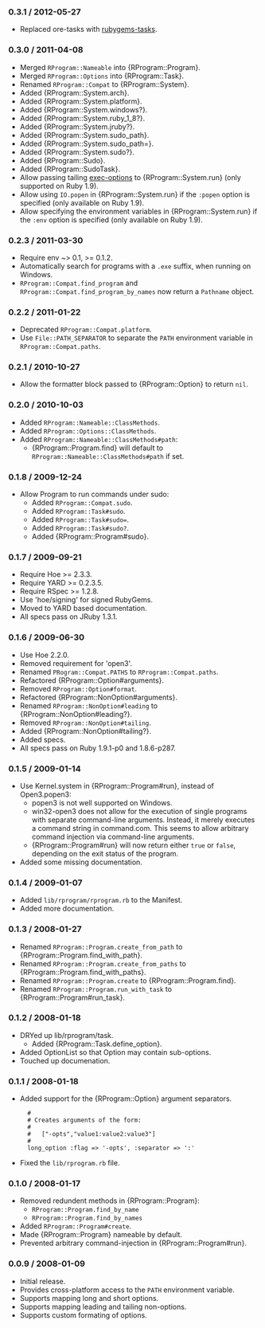 ### 0.3.1 / 2012-05-27

* Replaced ore-tasks with
  [rubygems-tasks](https://github.com/postmodern/rubygems-tasks#readme).

### 0.3.0 / 2011-04-08

* Merged `RProgram::Nameable` into {RProgram::Program}.
* Merged `RProgram::Options` into {RProgram::Task}.
* Renamed `RProgram::Compat` to {RProgram::System}.
* Added {RProgram::System.arch}.
* Added {RProgram::System.platform}.
* Added {RProgram::System.windows?}.
* Added {RProgram::System.ruby_1_8?}.
* Added {RProgram::System.jruby?}.
* Added {RProgram::System.sudo_path}.
* Added {RProgram::System.sudo_path=}.
* Added {RProgram::System.sudo?}.
* Added {RProgram::Sudo}.
* Added {RProgram::SudoTask}.
* Allow passing tailing [exec-options](http://rubydoc.info/stdlib/core/1.9.2/Kernel#spawn-instance_method)
  to {RProgram::System.run} (only supported on Ruby 1.9).
* Allow using `IO.popen` in {RProgram::System.run} if the `:popen` option
  is specified (only available on Ruby 1.9).
* Allow specifying the environment variables in {RProgram::System.run}
  if the `:env` option is specified (only available on Ruby 1.9).

### 0.2.3 / 2011-03-30

* Require env ~> 0.1, >= 0.1.2.
* Automatically search for programs with a `.exe` suffix, when running on
  Windows.
* `RProgram::Compat.find_program` and `RProgram::Compat.find_program_by_names`
  now return a `Pathname` object.

### 0.2.2 / 2011-01-22

* Deprecated `RProgram::Compat.platform`.
* Use `File::PATH_SEPARATOR` to separate the `PATH` environment variable
  in `RProgram::Compat.paths`.

### 0.2.1 / 2010-10-27

* Allow the formatter block passed to {RProgram::Option} to return `nil`.

### 0.2.0 / 2010-10-03

* Added `RProgram::Nameable::ClassMethods`.
* Added `RProgram::Options::ClassMethods`.
* Added `RProgram::Nameable::ClassMethods#path`:
  * {RProgram::Program.find} will default to
    `RProgram::Nameable::ClassMethods#path` if set.

### 0.1.8 / 2009-12-24
 
* Allow Program to run commands under sudo:
  * Added `RProgram::Compat.sudo`.
  * Added `RProgram::Task#sudo`.
  * Added `RProgram::Task#sudo=`.
  * Added `RProgram::Task#sudo?`.
  * Added {RProgram::Program#sudo}.

### 0.1.7 / 2009-09-21

* Require Hoe >= 2.3.3.
* Require YARD >= 0.2.3.5.
* Require RSpec >= 1.2.8.
* Use 'hoe/signing' for signed RubyGems.
* Moved to YARD based documentation.
* All specs pass on JRuby 1.3.1.

### 0.1.6 / 2009-06-30

* Use Hoe 2.2.0.
* Removed requirement for 'open3'.
* Renamed `PRogram::Compat.PATHS` to `RProgram::Compat.paths`.
* Refactored {RProgram::Option#arguments}.
* Removed `RProgram::Option#format`.
* Refactored {RProgram::NonOption#arguments}.
* Renamed `RProgram::NonOption#leading` to {RProgram::NonOption#leading?}.
* Removed `RProgram::NonOption#tailing`.
* Added {RProgram::NonOption#tailing?}.
* Added specs.
* All specs pass on Ruby 1.9.1-p0 and 1.8.6-p287.

### 0.1.5 / 2009-01-14

* Use Kernel.system in {RProgram::Program#run}, instead of Open3.popen3:
  * popen3 is not well supported on Windows.
  * win32-open3 does not allow for the execution of single programs with
    separate command-line arguments. Instead, it merely executes a command
    string in command.com. This seems to allow arbitrary command injection
    via command-line arguments.
  * {RProgram::Program#run} will now return either `true` or `false`,
    depending on the exit status of the program.
* Added some missing documentation.

### 0.1.4 / 2009-01-07

* Added `lib/rprogram/rprogram.rb` to the Manifest.
* Added more documentation.

### 0.1.3 / 2008-01-27

* Renamed `RProgram::Program.create_from_path` to
  {RProgram::Program.find_with_path}.
* Renamed `RProgram::Program.create_from_paths` to
  {RProgram::Program.find_with_paths}.
* Renamed `RProgram::Program.create` to {RProgram::Program.find}.
* Renamed `RProgram::Program.run_with_task` to {RProgram::Program#run_task}.

### 0.1.2 / 2008-01-18

* DRYed up lib/rprogram/task.
  * Added {RProgram::Task.define_option}.
* Added OptionList so that Option may contain sub-options.
* Touched up documenation.

### 0.1.1 / 2008-01-18

* Added support for the {RProgram::Option} argument separators.

        #
        # Creates arguments of the form:
        #
        #   ["-opts","value1:value2:value3"]
        #
        long_option :flag => '-opts', :separator => ':'

* Fixed the `lib/rprogram.rb` file.

### 0.1.0 / 2008-01-17

* Removed redundent methods in {RProgram::Program}:
  * `RProgram::Program.find_by_name`
  * `RProgram::Program.find_by_names`
* Added `RProgram::Program#create`.
* Made {RProgram::Program} nameable by default.
* Prevented arbitrary command-injection in {RProgram::Program#run}.

### 0.0.9 / 2008-01-09

* Initial release.
* Provides cross-platform access to the `PATH` environment variable.
* Supports mapping long and short options.
* Supports mapping leading and tailing non-options.
* Supports custom formating of options.

